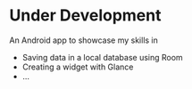 # Under Development
An Android app to showcase my skills in 
* Saving data in a local database using Room
* Creating a widget with Glance
* ...
